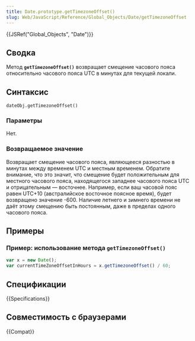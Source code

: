 ```yaml
---
title: Date.prototype.getTimezoneOffset()
slug: Web/JavaScript/Reference/Global_Objects/Date/getTimezoneOffset
---
```


{{JSRef("Global_Objects", "Date")}}

## Сводка

Метод **`getTimezoneOffset()`** возвращает смещение часового пояса относительно часового пояса UTC в минутах для текущей локали.

## Синтаксис

```
dateObj.getTimezoneOffset()
```

### Параметры

Нет.

### Возвращаемое значение

Возвращает смещение часового пояса, являющееся разностью в минутах между временем UTC и местным временем. Обратите внимание, что это значит, что смещение будет положительным для местного часового пояса, находящегося западнее часового пояса UTC и отрицательным — восточнее. Например, если ваш часовой пояс равен UTC+10 (австралийское восточное поясное время), будет возвращено значение -600. Наличие летнего и зимнего времени не даёт этому смещению быть постоянным, даже в пределах одного часового пояса.

## Примеры

### Пример: использование метода `getTimezoneOffset()`

```js
var x = new Date();
var currentTimeZoneOffsetInHours = x.getTimezoneOffset() / 60;
```

## Спецификации

{{Specifications}}

## Совместимость с браузерами

{{Compat}}
